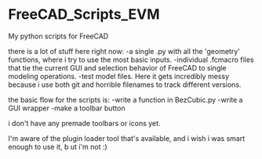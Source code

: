 # FreeCAD_Scripts_EVM
My python scripts for FreeCAD

there is a lot of stuff here right now:
-a single .py with all the 'geometry' functions, where i try to use the most basic inputs.
-individual .fcmacro files that tie the current GUI and selection behavior of FreeCAD to single modeling operations.
-test model files. Here it gets incredibly messy because i use both git and horrible filenames to track different versions.

the basic flow for the scripts is:
-write a function in BezCubic.py
-write a GUI wrapper
-make a toolbar button

i don't have any premade toolbars or icons yet.

I'm aware of the plugin loader tool that's available, and i wish i was smart enough to use it, b ut i'm not :)
